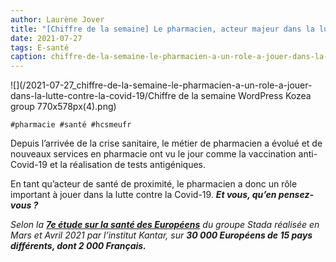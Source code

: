 ```yaml
---
author: Laurène Jover
title: "[Chiffre de la semaine] Le pharmacien, acteur majeur dans la lutte contre la Covid-19."
date: 2021-07-27
tags: E-santé
caption: chiffre-de-la-semaine-le-pharmacien-a-un-role-a-jouer-dans-la-lutte-contre-la-covid-19.webp
---
```


![](/2021-07-27_chiffre-de-la-semaine-le-pharmacien-a-un-role-a-jouer-dans-la-lutte-contre-la-covid-19/Chiffre de la semaine WordPress Kozea group 770x578px(4).png)

    #pharmacie #santé #hcsmeufr

Depuis l’arrivée de la crise sanitaire, le métier de pharmacien a évolué et de nouveaux services en pharmacie ont vu le jour comme la vaccination anti-Covid-19 et la réalisation de tests antigéniques.

En tant qu’acteur de santé de proximité, le pharmacien a donc un rôle important à jouer dans la lutte contre la Covid-19.
**_Et vous, qu’en pensez-vous ?_**

_Selon la
[**7e étude sur la santé des Européens**](https://www.stada.com/media/health-report/stada-health-report-2021)
du groupe Stada réalisée en Mars et Avril 2021 par l’institut Kantar, sur
**30 000 Européens de 15 pays différents, dont 2 000 Français.**_
